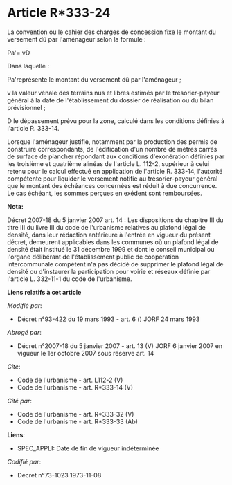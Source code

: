 # Article R*333-24

La convention ou le cahier des charges de concession fixe le montant du versement dû par l'aménageur selon la formule : 

Pa'= vD 

Dans laquelle : 

Pa'représente le montant du versement dû par l'aménageur ; 

v la valeur vénale des terrains nus et libres estimés par le trésorier-payeur général à la date de l'établissement du dossier
de réalisation ou du bilan prévisionnel ; 

D le dépassement prévu pour la zone, calculé dans les conditions définies à l'article R. 333-14. 

Lorsque l'aménageur justifie, notamment par la production des permis de construire correspondants, de l'édification d'un
nombre de mètres carrés de surface de plancher répondant aux conditions d'exonération définies par les troisième et quatrième
alinéas de l'article L. 112-2, supérieur à celui retenu pour le calcul effectué en application de l'article R. 333-14,
l'autorité compétente pour liquider le versement notifie au trésorier-payeur général que le montant des échéances concernées
est réduit à due concurrence. Le cas échéant, les sommes perçues en exédent sont remboursées.

**Nota:**

Décret 2007-18 du 5 janvier 2007 art. 14 : Les dispositions du chapitre III du titre III du livre III du code de l'urbanisme
relatives au plafond légal de densité, dans leur rédaction antérieure à l'entrée en vigueur du présent décret, demeurent
applicables dans les communes où un plafond légal de densité était institué le 31 décembre 1999 et dont le conseil municipal
ou l'organe délibérant de l'établissement public de coopération intercommunale compétent n'a pas décidé de supprimer le
plafond légal de densité ou d'instaurer la participation pour voirie et réseaux définie par l'article L. 332-11-1 du code de
l'urbanisme.

**Liens relatifs à cet article**

_Modifié par_:

  - Décret n°93-422 du 19 mars 1993 - art. 6 () JORF 24 mars 1993

_Abrogé par_:

  - Décret n°2007-18 du 5 janvier 2007 - art. 13 (V) JORF 6 janvier 2007 en vigueur le 1er octobre 2007 sous réserve art. 14

_Cite_:

  - Code de l'urbanisme - art. L112-2 (V)
  - Code de l'urbanisme - art. R*333-14 (V)

_Cité par_:

  - Code de l'urbanisme - art. R*333-32 (V)
  - Code de l'urbanisme - art. R*333-33 (Ab)

**Liens**:

  - SPEC_APPLI: Date de fin de vigueur indéterminée

_Codifié par_:

  - Décret n°73-1023 1973-11-08
